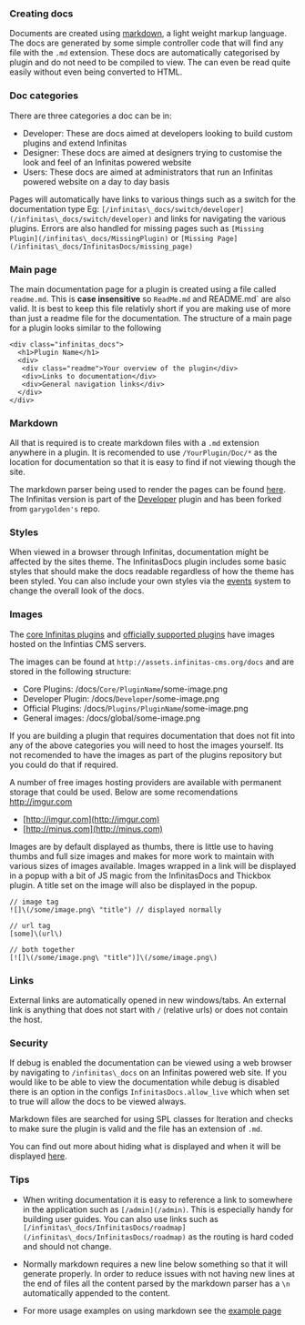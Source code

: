 ### Creating docs

Documents are created using [markdown](http://en.wikipedia.org/wiki/Markdown), a light weight markup language. The docs are generated by some simple controller code that will find any file with the `.md` extension. These docs are automatically categorised by plugin and do not need to be compiled to view. The can even be read quite easily without even being converted to HTML.

### Doc categories

There are three categories a doc can be in:

- Developer: These are docs aimed at developers looking to build custom plugins and extend Infinitas
- Designer: These docs are aimed at designers trying to customise the look and feel of an Infinitas powered website
- Users: These docs are aimed at administrators that run an Infinitas powered website on a day to day basis

Pages will automatically have links to various things such as a switch for the documentation type Eg: `[/infinitas\_docs/switch/developer](/infinitas\_docs/switch/developer)` and links for navigating the various plugins. Errors are also handled for missing pages such as `[Missing Plugin](/infinitas\_docs/MissingPlugin)` or `[Missing Page](/infinitas\_docs/InfinitasDocs/missing_page)`

### Main page

The main documentation page for a plugin is created using a file called `readme.md`. This is **case insensitive** so `ReadMe.md` and README.md` are also valid. It is best to keep this file relativly short if you are making use of more than just a readme file for the documentation. The structure of a main page for a plugin looks similar to the following

    <div class="infinitas_docs">
      <h1>Plugin Name</h1>
      <div>
       <div class="readme">Your overview of the plugin</div>
       <div>Links to documentation</div>
       <div>General navigation links</div>
      </div>
    </div>

### Markdown

All that is required is to create markdown files with a `.md` extension anywhere in a plugin. It is recomended to use `/YourPlugin/Doc/*` as the location for documentation so that it is easy to find if not viewing though the site.

The markdown parser being used to render the pages can be found [here](https://github.com/garygolden/markdown-oo-php). The Infinitas version is part of the [Developer](https://github.com/Infinitas-Plugins/developer) plugin and has been forked from `garygolden's` repo.

### Styles

When viewed in a browser through Infinitas, documentation might be affected by the sites theme. The InfinitasDocs plugin includes some basic styles that should make the docs readable regardless of how the theme has been styled. You can also include your own styles via the [events](/infinitas\_docs/Events) system to change the overall look of the docs.

### Images

The [core Infinitas plugins](https://github.com/infinitas/infinitas) and [officially supported plugins](https://github.com/Infinitas-Plugins) have images hosted on the Infintias CMS servers.

The images can be found at `http://assets.infinitas-cms.org/docs` and are stored in the following structure:

- Core Plugins: /docs/`Core/PluginName`/some-image.png
- Developer Plugin: /docs/`Developer`/some-image.png
- Official Plugins: /docs/`Plugins/PluginName`/some-image.png
- General images: /docs/global/some-image.png

If you are building a plugin that requires documentation that does not fit into any of the above categories you will need to host the images yourself. Its not recomended to have the images as part of the plugins repository but you could do that if required.

A number of free images hosting providers are available with permanent storage that could be used. Below are some recomendations <http://imgur.com>

- [http://imgur.com](http://imgur.com)
- [http://minus.com](http://minus.com)

Images are by default displayed as thumbs, there is little use to having thumbs and full size images and makes for more work to maintain with various sizes of images available.
Images wrapped in a link will be displayed in a popup with a bit of JS magic from the InfinitasDocs and Thickbox plugin. A title set on the image will also be displayed in the popup.

	// image tag
	![]\(/some/image.png\ "title") // displayed normally

	// url tag
	[some]\(url\)

	// both together
	[![]\(/some/image.png\ "title")]\(/some/image.png\)

### Links

External links are automatically opened in new windows/tabs. An external link is anything that does not start with `/` (relative urls) or does not contain the host.

### Security

If debug is enabled the documentation can be viewed using a web browser by navigating to `/infinitas\_docs` on an Infinitas powered web site. If you would like to be able to view the documentation while debug is disabled there is an option in the configs `InfinitasDocs.allow_live` which when set to true will allow the docs to be viewed always.

Markdown files are searched for using SPL classes for Iteration and checks to make sure the plugin is valid and the file has an extension of `.md`.

You can find out more about hiding what is displayed and when it will be displayed [here](/infinitas\_docs/InfinitasDocs/developer-hiding-docs).

### Tips

- When writing documentation it is easy to reference a link to somewhere in the application such as `[/admin](/admin)`. This is especially handy for building user guides. You can also use links such as `[/infinitas\_docs/InfinitasDocs/roadmap](/infinitas\_docs/InfinitasDocs/roadmap)` as the routing is hard coded and should not change.

- Normally markdown requires a new line below something so that it will generate properly. In order to reduce issues with not having new lines at the end of files all the content parsed by the markdown parser has a `\n` automatically appended to the content.

- For more usage examples on using markdown see the [example page](/infinitas\_docs/InfinitasDocs/developer-markdown-samples)